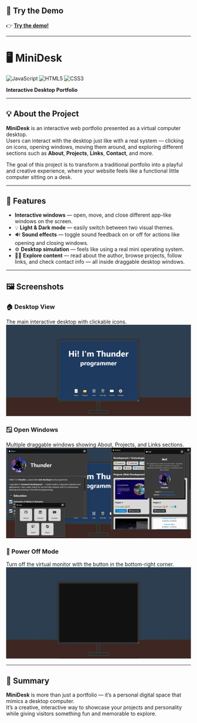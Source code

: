 ## 🚀 Try the Demo  
👉 [**Try the demo!**](https://thunderstorm24.github.io/MiniDesk)

---

# 🖥️ MiniDesk  

![JavaScript](https://img.shields.io/badge/JavaScript-F7DF1E?style=flat-square&logo=javascript&logoColor=black) 
![HTML5](https://img.shields.io/badge/HTML5-E34F26?style=flat-square&logo=html5&logoColor=white) 
![CSS3](https://img.shields.io/badge/CSS3-1572B6?style=flat-square&logo=css3&logoColor=white)

**Interactive Desktop Portfolio**

---

## 💡 About the Project  
**MiniDesk** is an interactive web portfolio presented as a virtual computer desktop.  
Users can interact with the desktop just like with a real system — clicking on icons, opening windows, moving them around, and exploring different sections such as **About**, **Projects**, **Links**, **Contact**, and more.

The goal of this project is to transform a traditional portfolio into a playful and creative experience, where your website feels like a functional little computer sitting on a desk.

---

## 🧭 Features  
- **Interactive windows** — open, move, and close different app-like windows on the screen.  
- 💡 **Light & Dark mode** — easily switch between two visual themes.  
- 🔊 **Sound effects** — toggle sound feedback on or off for actions like opening and closing windows.  
- ⚙️ **Desktop simulation** — feels like using a real mini operating system.  
- 🧑‍💻 **Explore content** — read about the author, browse projects, follow links, and check contact info — all inside draggable desktop windows.  

---

## 🖼️ Screenshots  

### 🏠 Desktop View  
The main interactive desktop with clickable icons.  
![Desktop](images/Readme/Pulpit1.png)

### 🪟 Open Windows  
Multiple draggable windows showing About, Projects, and Links sections.  
![Windows](images/Readme/Pulpit2.png)

### 🌙 Power Off Mode  
Turn off the virtual monitor with the button in the bottom-right corner.  
![Power Off](images/Readme/Pulpit3.png)

---

## 📄 Summary  
**MiniDesk** is more than just a portfolio — it’s a personal digital space that mimics a desktop computer.  
It’s a creative, interactive way to showcase your projects and personality while giving visitors something fun and memorable to explore.
